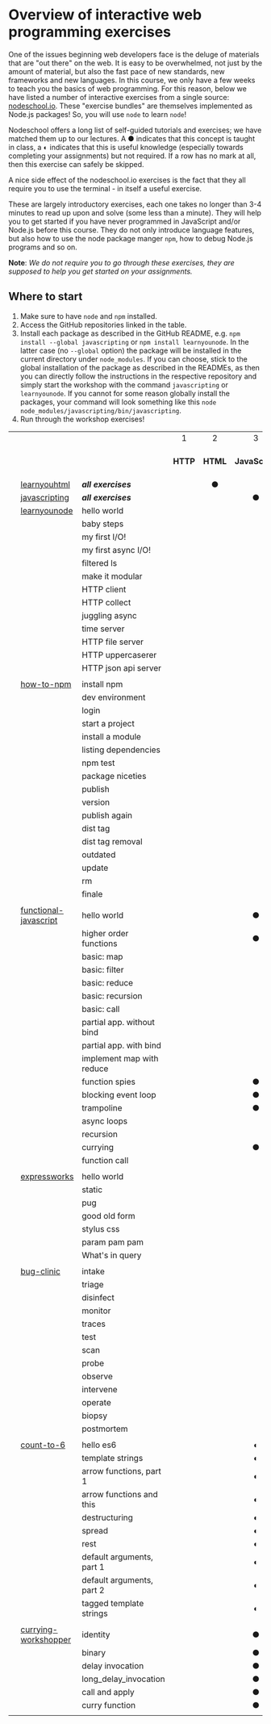 # Overview of interactive web programming exercises

One of the issues beginning web developers face is the deluge of materials that are "out there" on the web. It is easy to be overwhelmed, not just by the amount of material, but also the fast pace of new standards, new frameworks and new languages. In this course, we only have a few weeks to teach you the basics of web programming. For this reason, below we have listed a number of interactive exercises from a single source: [nodeschool.io](https://nodeschool.io/). These "exercise bundles" are themselves implemented as Node.js packages! So, you will use `node` to learn `node`!

Nodeschool offers a long list of self-guided tutorials and exercises; we have matched them up to our lectures. A ● indicates that this concept is taught in class, a ◐ indicates that this is useful knowledge (especially towards completing your assignments) but not required. If a row has no mark at all, then this exercise can safely be skipped.

A nice side effect of the nodeschool.io exercises is the fact that they all require you to use the terminal - in itself a useful exercise.

These are largely introductory exercises, each one takes no longer than 3-4 minutes to read up upon and solve (some less than a minute). They will help you to get started if you have never programmed in JavaScript and/or Node.js before this course. They do not only introduce language features, but also how to use the node package manger `npm`, how to debug Node.js programs and so on.

**Note**: _We do not require you to go through these exercises, they are supposed to help you get started on your assignments._


## Where to start

1. Make sure to have `node` and `npm` installed.
2. Access the GitHub repositories linked in the table.
3. Install each package as described in the GitHub README, e.g. `npm install --global javascripting` or `npm install learnyounode`. In the latter case (no `--global` option) the package will be installed in the current directory under `node_modules`. If you can choose, stick to the global installation of the package as described in the READMEs, as then you can directly follow the instructions in the respective repository and simply start the workshop with the command `javascripting` or `learnyounode`. If you cannot for some reason globally install the packages, your command will look something like this `node node_modules/javascripting/bin/javascripting`.
4. Run through the workshop exercises!

<center>

|   |                       |                           |        |         |              |           |       |              |                      |
|---|-----------------------|---------------------------|:--------:|:---------:|:--------------:|:-----------:|:-------:|:--------------:|:----------------------:|
|   |                       |                           | 1 | 2 | 3 | 4 | 5 | 6 | 7 |
|   |                       |                           | **HTTP** | **HTML** | **JavaScript** | **Node.js** | **CSS** | **Node.js II** | **Cookies & sessions** |
|   | [learnyouhtml](https://github.com/denysdovhan/learnyouhtml)         | **_all exercises_**           |        | ●        |             |           |       |              |                      |
|   | [javascripting](https://www.github.com/sethvincent/javascripting)         | **_all exercises_**           |        |         | ●            |           |       |              |                      |
|   | [learnyounode](https://www.github.com/workshopper/learnyounode)          | hello world               |        |         |              | ●         |       |              |                      |
|   |                       | baby steps                |        |         |              | ●         |       |              |                      |
|   |                       | my first I/O!             |        |         |              | ●         |       |              |                      |
|   |                       | my first async I/O!       |        |         |              | ●         |       |              |                      |
|   |                       | filtered ls               |        |         |              | ●         |       |              |                      |
|   |                       | make it modular           |        |         |              |           |       | ●            |                      |
|   |                       | HTTP client               |        |         |              |           |       |              |                      |
|   |                       | HTTP collect              |        |         |              |           |       |              |                      |
|   |                       | juggling async            |        |         |              |           |       |              |                      |
|   |                       | time server               |        |         |              | ●         |       |              |                      |
|   |                       | HTTP file server          |        |         |              | ●         |       |              |                      |
|   |                       | HTTP uppercaserer         |        |         |              |           |       |              |                      |
|   |                       | HTTP json api server      |        |         |              | ●         |       |              |                      |
|   |                       |                           |        |         |              |           |       |              |                      |
|   | [how-to-npm](https://github.com/workshopper/how-to-npm)            | install npm               |        |         |              | ●         |       |              |                      |
|   |                       | dev environment           |        |         |              | ◐         |       |              |                      |
|   |                       | login                     |        |         |              | ●         |       |              |                      |
|   |                       | start a project           |        |         |              | ●         |       |              |                      |
|   |                       | install a module          |        |         |              | ●         |       |              |                      |
|   |                       | listing dependencies      |        |         |              | ●         |       |              |                      |
|   |                       | npm test                  |        |         |              | ◐         |       |              |                      |
|   |                       | package niceties          |        |         |              |           |       |              |                      |
|   |                       | publish                   |        |         |              |           |       |              |                      |
|   |                       | version                   |        |         |              |           |       |              |                      |
|   |                       | publish again             |        |         |              |           |       |              |                      |
|   |                       | dist tag                  |        |         |              |           |       |              |                      |
|   |                       | dist tag removal          |        |         |              |           |       |              |                      |
|   |                       | outdated                  |        |         |              |           |       |              |                      |
|   |                       | update                    |        |         |              |           |       |              |                      |
|   |                       | rm                        |        |         |              |           |       |              |                      |
|   |                       | finale                    |        |         |              |           |       |              |                      |
|   |                       |                           |        |         |              |           |       |              |                      |
|   | [functional-javascript](https://github.com/timoxley/functional-javascript-workshop) | hello world               |        |         | ●            |           |       |              |                      |
|   |                       | higher order functions    |        |         | ●            |           |       |              |                      |
|   |                       | basic: map                |        |         |              | ●         |       |              |                      |
|   |                       | basic: filter             |        |         |              |           |       |              |                      |
|   |                       | basic: reduce             |        |         |              |           |       |              |                      |
|   |                       | basic: recursion          |        |         |              |           |       |              |                      |
|   |                       | basic: call               |        |         |              |           |       |              |                      |
|   |                       | partial app. without bind |        |         |              |           |       |              |                      |
|   |                       | partial app. with bind    |        |         |              |           |       |              |                      |
|   |                       | implement map with reduce |        |         |              |           |       |              |                      |
|   |                       | function spies            |        |         | ●            |           |       |              |                      |
|   |                       | blocking event loop       |        |         | ●            |           |       |              |                      |
|   |                       | trampoline                |        |         | ●            |           |       |              |                      |
|   |                       | async loops               |        |         |              |           |       |              |                      |
|   |                       | recursion                 |        |         |              |           |       |              |                      |
|   |                       | currying                  |        |         | ●            |           |       |              |                      |
|   |                       | function call             |        |         |              |           |       |              |                      |
|   |                       |                           |        |         |              |           |       |              |                      |
|   | [expressworks](https://github.com/azat-co/expressworks)          | hello world               |        |         |              | ●         |       |              |                      |
|   |                       | static                    |        |         |              | ●         |       |              |                      |
|   |                       | pug                       |        |         |              |           |       | ●            |                      |
|   |                       | good old form             |        |         |              |           |       | ●            |                      |
|   |                       | stylus css                |        |         |              |           |       |              |                      |
|   |                       | param pam pam             |        |         |              |           |       | ●            |                      |
|   |                       | What's in query           |        |         |              | ●         |       |              |                      |
|   |                       |                           |        |         |              |           |       |              |                      |
|   | [bug-clinic](https://github.com/othiym23/bug-clinic)            | intake                    |        |         |              |           |       |  ◐           |                      |
|   |                       | triage                    |        |         |              |           |       | ◐            |                      |
|   |                       | disinfect                 |        |         |              |           |       | ◐            |                      |
|   |                       | monitor                   |        |         |              |           |       | ◐            |                      |
|   |                       | traces                    |        |         |              |           |       |              |                      |
|   |                       | test                      |        |         |              |           |       |              |                      |
|   |                       | scan                      |        |         |              |           |       | ◐            |                      |
|   |                       | probe                     |        |         |              |           |       |              |                      |
|   |                       | observe                   |        |         |              |           |       |              |                      |
|   |                       | intervene                 |        |         |              |           |       |              |                      |
|   |                       | operate                   |        |         |              |           |       |              |                      |
|   |                       | biopsy                    |        |         |              |           |       |              |                      |
|   |                       | postmortem                |        |         |              |           |       |              |                      |
|   |                       |                           |        |         |              |           |       |              |                      |
|   | [count-to-6](https://github.com/domenic/count-to-6)            | hello es6                 |        |         | ◐            |           |       |              |                      |
|   |                       | template strings          |        |         | ◐            |           |       |              |                      |
|   |                       | arrow functions, part 1   |        |         | ◐            |           |       |              |                      |
|   |                       | arrow functions and this  |        |         | ◐            |           |       |              |                      |
|   |                       | destructuring             |        |         | ◐            |           |       |              |                      |
|   |                       | spread                    |        |         | ◐            |           |       |              |                      |
|   |                       | rest                      |        |         | ◐            |           |       |              |                      |
|   |                       | default arguments, part 1 |        |         | ◐            |           |       |              |                      |
|   |                       | default arguments, part 2 |        |         | ◐            |           |       |              |                      |
|   |                       | tagged template strings   |        |         | ◐            |           |       |              |                      |
|   |                       |                           |        |         |              |           |       |              |                      |
|   | [currying-workshopper](https://github.com/kishorsharma/currying-workshopper)  | identity                  |        |         | ●            |           |       |              |                      |
|   |                       | binary                    |        |         | ●            |           |       |              |                      |
|   |                       | delay invocation          |        |         | ●            |           |       |              |                      |
|   |                       | long_delay_invocation     |        |         | ●            |           |       |              |                      |
|   |                       | call and apply            |        |         | ●            |           |       |              |                      |
|   |                       | curry function            |        |         | ●            |           |       |              |                      |
|   |                       |                           |        |         |              |           |       |              |                      |
